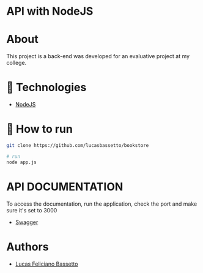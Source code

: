 # API with NodeJS
# About

This project is a back-end was developed for an evaluative project at my college.


# 🔨 Technologies
- [NodeJS](https://nodejs.org/en)

# 🏃 How to run

```bash
git clone https://github.com/lucasbassetto/bookstore

# run 
node app.js
```

# API DOCUMENTATION

To access the documentation, run the application, check the port and make sure it's set to 3000
- [Swagger](http://localhost:3000/api-doc)

# Authors
- [Lucas Feliciano Bassetto](https://github.com/lucasbassetto)
